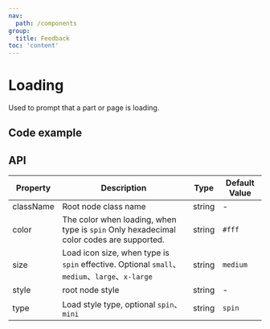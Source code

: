 ```yaml
---
nav:
  path: /components
group:
  title: Feedback
toc: 'content'
---
```


# Loading

<!-- <code src="../../docs/components/compatibility.tsx" inline="true"></code> -->

Used to prompt that a part or page is loading.

## Code example
<code src='../../demo/pages/Loading/index' noChangeButton></code>

## API

| Property       | Description                                            | Type   | Default Value   |
| ---------- | ----------------------------------------------- | ------ | -------- |
| className  | Root node class name                                      | string | -        |
| color      | The color when loading, when type is `spin` Only hexadecimal color codes are supported. | string | `#fff`   |
| size       | Load icon size, when type is `spin` effective. Optional `small`、`medium`、`large`、`x-large` | string | `medium` |
| style      | root node style                                    | string | -        |
| type       | Load style type, optional `spin`、`mini`              | string | `spin`   |
